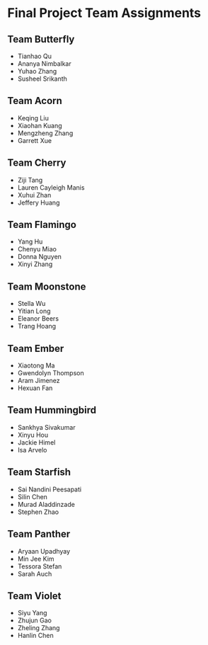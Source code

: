 # Final Project Team Assignments

## Team Butterfly
* Tianhao Qu
* Ananya Nimbalkar
* Yuhao Zhang
* Susheel Srikanth

## Team Acorn
* Keqing Liu
* Xiaohan Kuang
* Mengzheng Zhang
* Garrett Xue

## Team Cherry
* Ziji Tang
* Lauren Cayleigh Manis
* Xuhui Zhan
* Jeffery Huang

## Team Flamingo
* Yang Hu
* Chenyu Miao
* Donna Nguyen
* Xinyi Zhang

## Team Moonstone
* Stella Wu
* Yitian Long
* Eleanor Beers
* Trang Hoang

## Team Ember
* Xiaotong Ma
* Gwendolyn Thompson
* Aram Jimenez
* Hexuan Fan

## Team Hummingbird
* Sankhya Sivakumar
* Xinyu Hou
* Jackie Himel
* Isa Arvelo

## Team Starfish
* Sai Nandini Peesapati
* Silin Chen
* Murad Aladdinzade
* Stephen Zhao

## Team Panther
* Aryaan Upadhyay
* Min Jee Kim
* Tessora Stefan
* Sarah Auch

## Team Violet
* Siyu Yang
* Zhujun Gao
* Zheling Zhang
* Hanlin Chen

